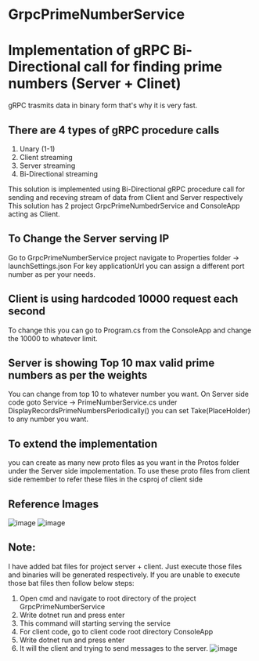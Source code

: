 # GrpcPrimeNumberService
# Implementation of gRPC Bi-Directional call for finding prime numbers (Server + Clinet)
gRPC trasmits data in binary form that's why it is very fast.
## There are 4 types of gRPC procedure calls
1. Unary (1-1)
2. Client streaming
3. Server streaming
4. Bi-Directional streaming

This solution is implemented using Bi-Directional gRPC procedure call for sending and receving stream of data
from Client and Server respectively
This solution has 2 project GrpcPrimeNumbedrService and ConsoleApp acting as Client.

## To Change the Server serving IP
Go to GrpcPrimeNumberService project navigate to Properties folder -> launchSettings.json
For key applicationUrl you can assign a different port number as per your needs.

## Client is using hardcoded 10000 request each second
To change this you can go to Program.cs from the ConsoleApp and change the 10000 to whatever limit.

## Server is showing Top 10 max valid prime numbers as per the weights
You can change from top 10 to whatever number you want. On Server side code
goto Service -> PrimeNumberService.cs under DisplayRecordsPrimeNumbersPeriodically()
you can set Take(PlaceHolder) to any number you want.

## To extend the implementation 
you can create as many new proto files as you want in the Protos folder under the Server side impolementation.
To use these proto files from client side remember to refer these files in the csproj of client side

## Reference Images
![image](https://github.com/ali1828/GrpcPrimeNumberService/assets/15609965/6e8dda38-129c-4fbf-9f30-b3668e0728fd)
![image](https://github.com/ali1828/GrpcPrimeNumberService/assets/15609965/d38acc25-b663-4b5f-a8f9-c50e15cee7b2)

## Note:
I have added bat files for project server + client. Just execute those files and binaries will be generated respectively. 
If you are unable to execute those bat files then follow below steps:
1. Open cmd and navigate to root directory of the project GrpcPrimeNumberService
2. Write dotnet run and press enter
3. This command will starting serving the service
4. For client code, go to client code root directory ConsoleApp
5. Write dotnet run and press enter
6. It will the client and trying to send messages to the server. 
![image](https://github.com/ali1828/GrpcPrimeNumberService/assets/15609965/5122ef39-fa14-421d-b6fd-430af4d92f7a)

